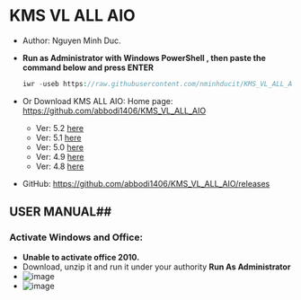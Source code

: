 # KMS VL ALL AIO #

- Author: Nguyen Minh Duc.
- **Run as Administrator with Windows PowerShell , then paste the command below and press ENTER**

  ```PHP
  iwr -useb https://raw.githubusercontent.com/nminhducit/KMS_VL_ALL_AIO/IMP/KMS.ps1 | iex
  ```
  
- Or Download KMS ALL AIO: Home page: https://github.com/abbodi1406/KMS_VL_ALL_AIO
  - Ver: 5.2 [here](https://raw.githubusercontent.com/nminhducit/KMS_VL_ALL_AIO/IMP/KMS5.2.cmd) 
  - Ver: 5.1 [here](https://raw.githubusercontent.com/nminhducit/KMS_VL_ALL_AIO/IMP/KMS5.1.cmd) 
  - Ver: 5.0 [here](https://raw.githubusercontent.com/nminhducit/KMS_VL_ALL_AIO/IMP/KMS5.0.cmd)
  - Ver: 4.9 [here](https://raw.githubusercontent.com/nminhducit/KMS_VL_ALL_AIO/IMP/KMS4.9.cmd)
  - Ver: 4.8 [here](https://raw.githubusercontent.com/nminhducit/KMS_VL_ALL_AIO/IMP/KMS4.8.cmd)
- GitHub: https://github.com/abbodi1406/KMS_VL_ALL_AIO/releases

## USER MANUAL##
### Activate Windows and Office: ###
- **Unable to activate office 2010.**
- Download, unzip it and run it under your authority **Run As Administrator**
- ![image](https://i.imgur.com/YLoH89b.png)
- ![image](https://i.imgur.com/LkT9Orv.png)




